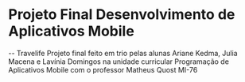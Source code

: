 # Projeto Final Desenvolvimento de Aplicativos Mobile
-- Travelife
Projeto final feito em trio pelas alunas Ariane Kedma, Julia Macena e Lavínia Domingos na unidade curricular Programação de Aplicativos Mobile com o professor Matheus Quost MI-76
